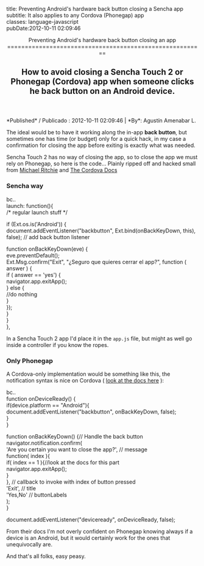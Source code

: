 title: Preventing Android's hardware back button closing a Sencha app\
subtitle: It also applies to any Cordova (Phonegap) app\
classes: language-javascript\
pubDate:2012-10-11 02:09:46

<header>
<hgroup>
Preventing Android's hardware back button closing an app
========================================================

How to avoid closing a Sencha Touch 2 or Phonegap (Cordova) app when someone clicks he back button on an Android device.
------------------------------------------------------------------------------------------------------------------------

</hgroup>
</header>
*Published* / Publicado : <time datetime="2012-10-11 02:09:46">2012-10-11 02:09:46</time> | *By*: Agustín Amenabar L.

The ideal would be to have it working along the in-app **back button**, but sometimes one has time (or budget) only for a quick hack, in my case a confirmation for closing the app before exiting is exactly what was needed.

Sencha Touch 2 has no way of closing the app, so to close the app we must rely on Phonegap, so here is the code... Plainly ripped off and hacked small from [Michael Ritchie](http://thanksmister.com/2012/07/06/handle-android-hardware-back-button-using-phonegap-and-sencha-touch-2/) and [The Cordova Docs](http://docs.phonegap.com/en/2.1.0/cordova_events_events.md.html#backbutton)

### Sencha way

bc..\
launch: function(){\
/\* regular launch stuff \*/

if (Ext.os.is('Android')) {\
document.addEventListener("backbutton", Ext.bind(onBackKeyDown, this), false); // add back button listener

function onBackKeyDown(eve) {\
eve.preventDefault();\
Ext.Msg.confirm("Exit", "¿Seguro que quieres cerrar el app?", function ( answer ) {\
if ( answer == 'yes') {\
navigator.app.exitApp();\
} else {\
//do nothing\
}\
});\
}\
}\
},

In a Sencha Touch 2 app I'd place it in the `app.js` file, but might as well go inside a controller if you know the ropes.

### Only Phonegap

A Cordova-only implementation would be something like this, the notification syntax is nice on Cordova ( [look at the docs here](http://docs.phonegap.com/en/2.1.0/cordova_notification_notification.md.html#notification.confirm) ):

bc..\
function onDeviceReady() {\
if(device.platform == "Android"){\
document.addEventListener("backbutton", onBackKeyDown, false);\
}\
}

function onBackKeyDown() {// Handle the back button\
navigator.notification.confirm(\
'Are you certain you want to close the app?', // message\
function( index ){\
if( index == 1 ){//look at the docs for this part\
navigator.app.exitApp();\
}\
}, // callback to invoke with index of button pressed\
'Exit', // title\
'Yes,No' // buttonLabels\
);\
}

document.addEventListener("deviceready", onDeviceReady, false);

From their docs I'm not overly confident on Phonegap knowing always if a device is an Android, but it would certainly work for the ones that unequivocally are.

And that's all folks, easy peasy.
